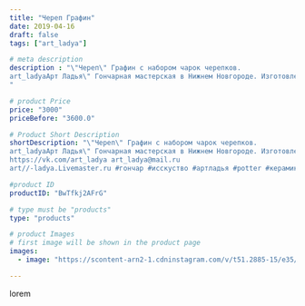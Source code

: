 ```yaml
---
title: "Череп Графин"
date: 2019-04-16
draft: false
tags: ["art_ladya"]

# meta description
description : "\"Череп\" Графин с набором чарок черепков. 
art_ladyaАрт Ладья\" Гончарная мастерская в Нижнем Новгороде. Изготовление керамики и мастер//-классы по обучению. 
"

# product Price
price: "3000"
priceBefore: "3600.0"

# Product Short Description
shortDescription: "\"Череп\" Графин с набором чарок черепков. 
art_ladyaАрт Ладья\" Гончарная мастерская в Нижнем Новгороде. Изготовление керамики и мастер//-классы по обучению. 
https://vk.com/art_ladya art_ladya@mail.ru 
art//-ladya.Livemaster.ru #гончар #исскуство #артладья #potter #керамикадляинтерьера #керамикаручнаяработа #гончарнаямастерская #керамиканазаказ #handmade #посудаизглины #керамика #гончарнаяпосуда #эксклюзивнаякерамика #painter #dishes #ceramicar #подарки #claygoods #restaurant #earthenware #ceramic #design #bottle #skull #decanter #ceramicart #бутылки #череп #clay #авторскаякерамика"

#product ID
productID: "BwTfkj2AFrG"

# type must be "products"
type: "products"

# product Images
# first image will be shown in the product page
images:
  - image: "https://scontent-arn2-1.cdninstagram.com/v/t51.2885-15/e35/56553789_131923744550131_5124967825867436944_n.jpg?tp=1&_nc_ht=scontent-arn2-1.cdninstagram.com&_nc_cat=107&_nc_ohc=GAiQPdSLXlUAX_Ax3CN&ccb=7-4&oh=eafb93396efecc1a1b39d81bda61bae8&oe=608483C2&_nc_sid=86f79a&ig_cache_key=MjAyMzA5OTUwOTQ0OTQ0ODEzNA%3D%3D.2-ccb7-4"

---
```

lorem
